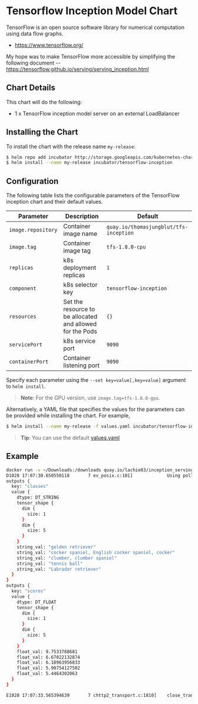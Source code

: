 # Tensorflow Inception Model Chart

TensorFlow is an open source software library for numerical computation using data flow graphs.

* https://www.tensorflow.org/

My hope was to make TensorFlow more accessible by simplifying the following document -- https://tensorflow.github.io/serving/serving_inception.html

## Chart Details
This chart will do the following:

* 1 x TensorFlow inception model server on an external LoadBalancer

## Installing the Chart

To install the chart with the release name `my-release`:

```bash
$ helm repo add incubator http://storage.googleapis.com/kubernetes-charts-incubator
$ helm install --name my-release incubator/tensorflow-inception
```

## Configuration

The following table lists the configurable parameters of the TensorFlow inception chart and their default values.


| Parameter               | Description                        | Default                                                    |
| ----------------------- | ---------------------------------- | ---------------------------------------------------------- |
| `image.repository`          | Container image name               | `quay.io/thomasjungblut/tfs-inception`                              |
| `image.tag`       | Container image tag                | `tfs-1.8.0-cpu`                                                          |
| `replicas`       | k8s deployment replicas            | `1`                                                               |
| `component`      | k8s selector key                   | `tensorflow-inception`                                            |
| `resources`      | Set the resource to be allocated and allowed for the Pods                   | `{}`                                            |
| `servicePort`    | k8s service port                   | `9090`                                                            |
| `containerPort`  | Container listening port           | `9090`                                                            |

Specify each parameter using the `--set key=value[,key=value]` argument to `helm install`.

> **Note**: For the GPU version, use `image.tag=tfs-1.8.0-gpu`.

Alternatively, a YAML file that specifies the values for the parameters can be provided while installing the chart. For example,

```bash
$ helm install --name my-release -f values.yaml incubator/tensorflow-inception
```

> **Tip**: You can use the default [values.yaml](values.yaml)

## Example
```bash
docker run -v ~/Downloads:/downloads quay.io/lachie83/inception_serving /serving/bazel-bin/tensorflow_serving/example/inception_client --server=$INCEPTION_SERVICE_IP:9090 --image=/downloads/dog.jpg
D1028 17:07:30.650550118       7 ev_posix.c:101]             Using polling engine: poll
outputs {
  key: "classes"
  value {
    dtype: DT_STRING
    tensor_shape {
      dim {
        size: 1
      }
      dim {
        size: 5
      }
    }
    string_val: "golden retriever"
    string_val: "cocker spaniel, English cocker spaniel, cocker"
    string_val: "clumber, clumber spaniel"
    string_val: "tennis ball"
    string_val: "Labrador retriever"
  }
}
outputs {
  key: "scores"
  value {
    dtype: DT_FLOAT
    tensor_shape {
      dim {
        size: 1
      }
      dim {
        size: 5
      }
    }
    float_val: 9.7533788681
    float_val: 6.67022132874
    float_val: 6.18963956833
    float_val: 5.90754127502
    float_val: 5.4464302063
  }
}

E1028 17:07:33.565394639       7 chttp2_transport.c:1810]    close_transport: {"created":"@1477674453.565348591","description":"FD shutdown","file":"src/core/lib/iomgr/ev_poll_posix.c","file_line":427}
```
